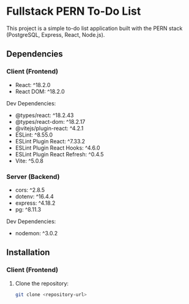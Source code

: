 # Fullstack PERN To-Do List

This project is a simple to-do list application built with the PERN stack (PostgreSQL, Express, React, Node.js).

## Dependencies

### Client (Frontend)

- React: ^18.2.0
- React DOM: ^18.2.0

Dev Dependencies:

- @types/react: ^18.2.43
- @types/react-dom: ^18.2.17
- @vitejs/plugin-react: ^4.2.1
- ESLint: ^8.55.0
- ESLint Plugin React: ^7.33.2
- ESLint Plugin React Hooks: ^4.6.0
- ESLint Plugin React Refresh: ^0.4.5
- Vite: ^5.0.8

### Server (Backend)

- cors: ^2.8.5
- dotenv: ^16.4.4
- express: ^4.18.2
- pg: ^8.11.3

Dev Dependencies:

- nodemon: ^3.0.2

## Installation

### Client (Frontend)

1. Clone the repository:

   ```bash
   git clone <repository-url>
